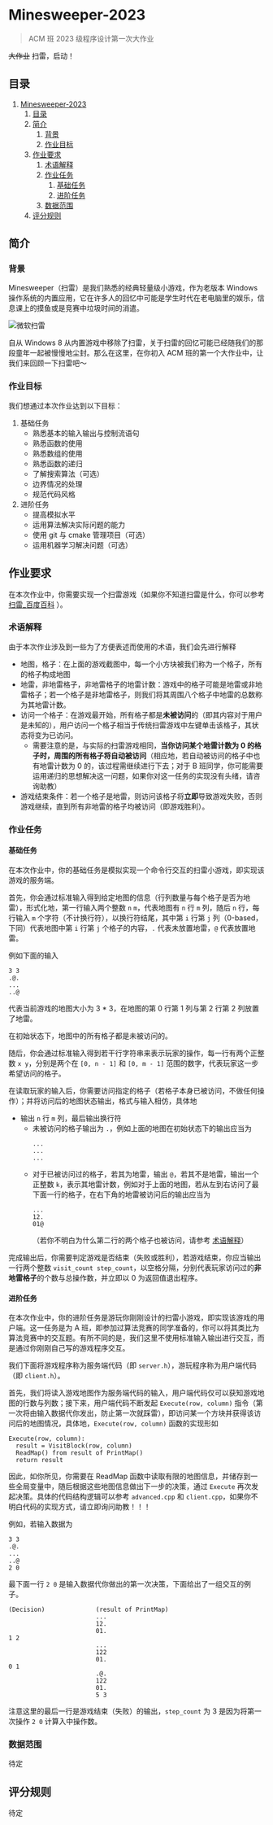 # Minesweeper-2023
> ACM 班 2023 级程序设计第一次大作业

~~大作业~~ 扫雷，启动！

## 目录

1. [Minesweeper-2023](#minesweeper-2023)
   1. [目录](#目录)
   2. [简介](#简介)
      1. [背景](#背景)
      2. [作业目标](#作业目标)
   3. [作业要求](#作业要求)
      1. [术语解释](#术语解释)
      2. [作业任务](#作业任务)
         1. [基础任务](#基础任务)
         2. [进阶任务](#进阶任务)
      3. [数据范围](#数据范围)
   4. [评分规则](#评分规则)

## 简介
### 背景

Minesweeper（扫雷）是我们熟悉的经典轻量级小游戏，作为老版本 Windows 操作系统的内置应用，它在许多人的回忆中可能是学生时代在老电脑里的娱乐，信息课上的摸鱼或是竞赛中垃圾时间的消遣。

![微软扫雷](figures/microsoft-minesweeper.png)

自从 Windows 8 从内置游戏中移除了扫雷，关于扫雷的回忆可能已经随我们的那段童年一起被慢慢地尘封。那么在这里，在你初入 ACM 班的第一个大作业中，让我们来回顾一下扫雷吧～

### 作业目标

我们想通过本次作业达到以下目标：
1. 基础任务
   - 熟悉基本的输入输出与控制流语句
   - 熟悉函数的使用
   - 熟悉数组的使用
   - 熟悉函数的递归
   - 了解搜索算法（可选）
   - 边界情况的处理
   - 规范代码风格
2. 进阶任务
   - 提高模拟水平
   - 运用算法解决实际问题的能力
   - 使用 git 与 cmake 管理项目（可选）
   - 运用机器学习解决问题（可选）

## 作业要求

在本次作业中，你需要实现一个扫雷游戏（如果你不知道扫雷是什么，你可以参考 [扫雷_百度百科](https://baike.baidu.com/item/扫雷/12543) ）。

### 术语解释
由于本次作业涉及到一些为了方便表述而使用的术语，我们会先进行解释
- 地图，格子：在上面的游戏截图中，每一个小方块被我们称为一个格子，所有的格子构成地图
- 地雷，非地雷格子，非地雷格子的地雷计数：游戏中的格子可能是地雷或非地雷格子；若一个格子是非地雷格子，则我们将其周围八个格子中地雷的总数称为其地雷计数。
- 访问一个格子：在游戏最开始，所有格子都是**未被访问**的（即其内容对于用户是未知的），用户访问一个格子相当于传统扫雷游戏中左键单击该格子，其状态将变为已访问。
  - 需要注意的是，与实际的扫雷游戏相同，**当你访问某个地雷计数为 0 的格子时，周围的所有格子将自动被访问**（相应地，若自动被访问的格子中也有地雷计数为 0 的，该过程需继续进行下去；对于 B 班同学，你可能需要运用递归的思想解决这一问题，如果你对这一任务的实现没有头绪，请咨询助教）
- 游戏结束条件：若一个格子是地雷，则访问该格子将**立即**导致游戏失败，否则游戏继续，直到所有非地雷的格子均被访问（即游戏胜利）。

### 作业任务

#### 基础任务

在本次作业中，你的基础任务是模拟实现一个命令行交互的扫雷小游戏，即实现该游戏的服务端。

首先，你会通过标准输入得到给定地图的信息（行列数量与每个格子是否为地雷），形式化地，第一行输入两个整数 `n` `m`，代表地图有 `n` 行 `m` 列，随后 `n` 行，每行输入 `m` 个字符（不计换行符），以换行符结尾，其中第 `i` 行第 `j` 列（0-based，下同）代表地图中第 `i` 行第 `j` 个格子的内容，`.` 代表未放置地雷，`@` 代表放置地雷。

例如下面的输入
```
3 3
.@.
...
..@
```
代表当前游戏的地图大小为 3 * 3，在地图的第 0 行第 1 列与第 2 行第 2 列放置了地雷。

在初始状态下，地图中的所有格子都是未被访问的。

随后，你会通过标准输入得到若干行字符串来表示玩家的操作，每一行有两个正整数 `x y`，分别是两个在 `[0, n - 1]` 和 `[0, m - 1]` 范围的数字，代表玩家这一步希望访问的格子。

在读取玩家的输入后，你需要访问指定的格子（若格子本身已被访问，不做任何操作）；并将访问后的地图状态输出，格式与输入相仿，具体地

- 输出 `n` 行 `m` 列，最后输出换行符
  - 未被访问的格子输出为 `.`，例如上面的地图在初始状态下的输出应当为
      ```
      ...
      ...
      ...
      ```
  - 对于已被访问过的格子，若其为地雷，输出 `@`，若其不是地雷，输出一个正整数 `k`，表示其地雷计数，例如对于上面的地图，若从左到右访问了最下面一行的格子，在右下角的地雷被访问后的输出应当为
      ```
      ...
      12.
      01@
      ```
      （若你不明白为什么第二行的两个格子也被访问，请参考 [术语解释](#术语解释)）

完成输出后，你需要判定游戏是否结束（失败或胜利），若游戏结束，你应当输出一行两个整数 `visit_count step_count`，以空格分隔，分别代表玩家访问过的**非地雷格子**的个数与总操作数，并立即以 0 为返回值退出程序。

#### 进阶任务

在本次作业中，你的进阶任务是游玩你刚刚设计的扫雷小游戏，即实现该游戏的用户端。这一任务是为 A 班，即参加过算法竞赛的同学准备的，你可以将其类比为算法竞赛中的交互题。有所不同的是，我们这里不使用标准输入输出进行交互，而是通过你刚刚自己写的游戏程序交互。

我们下面将游戏程序称为服务端代码（即 `server.h`），游玩程序称为用户端代码（即 `client.h`）。

首先，我们将读入游戏地图作为服务端代码的输入，用户端代码仅可以获知游戏地图的行数与列数；接下来，用户端代码不断发起 `Execute(row, column)` 指令（第一次将由输入数据代你发出，防止第一次就踩雷），即访问某一个方块并获得该访问后的地图情况，具体地，`Execute(row, column)` 函数的实现形如
```
Execute(row, column):
  result = VisitBlock(row, column)
  ReadMap() from result of PrintMap()
  return result
```
因此，如你所见，你需要在 ReadMap 函数中读取有限的地图信息，并储存到一些全局变量中，随后根据这些地图信息做出下一步的决策，通过 `Execute` 再次发起决策。具体的代码结构逻辑可以参考 `advanced.cpp` 和 `client.cpp`，如果你不明白代码的实现方式，请立即询问助教！！！

例如，若输入数据为
```
3 3
.@.
...
..@
2 0
```
最下面一行 `2 0` 是输入数据代你做出的第一次决策，下面给出了一组交互的例子。

```
(Decision)              (result of PrintMap)
                        ...
                        12.
                        01.
1 2
                        ...
                        122
                        01.
0 1               
                        .@.
                        122
                        01.
                        5 3
```

注意这里的最后一行是游戏结束（失败）的输出，`step_count` 为 3 是因为将第一次操作 `2 0` 计算入中操作数。

### 数据范围

待定

## 评分规则

待定